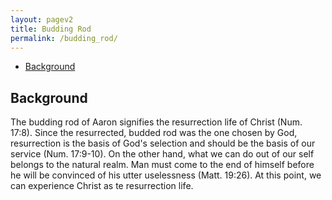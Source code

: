```yaml
---
layout: pagev2
title: Budding Rod
permalink: /budding_rod/
---
```

- [Background](#background)

## Background

The budding rod of Aaron signifies the resurrection life of Christ (Num. 17:8). Since the resurrected, budded rod was the one chosen by God, resurrection is the basis of God's selection and should be the basis of our service (Num. 17:9-10). On the other hand, what we can do out of our self belongs to the natural realm. Man must come to the end of himself before he will be convinced of his utter uselessness (Matt. 19:26). At this point, we can experience Christ as te resurrection life.